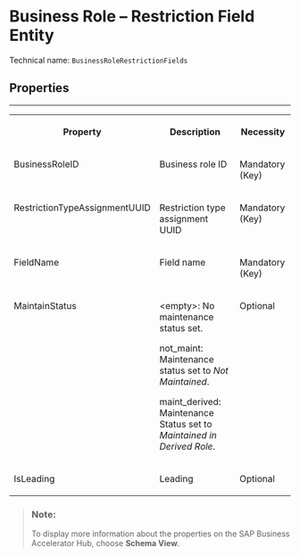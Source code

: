 <!-- loio510128d8d78945939efe1331762d78a7 -->

# Business Role – Restriction Field Entity





Technical name: `BusinessRoleRestrictionFields` 



<a name="loio510128d8d78945939efe1331762d78a7__BusinessRoleRestrictionField"/>

## Properties

****


<table>
<tr>
<th valign="top">

Property

</th>
<th valign="top">

Description

</th>
<th valign="top">

Necessity

</th>
</tr>
<tr>
<td valign="top">

BusinessRoleID

</td>
<td valign="top">

Business role ID

</td>
<td valign="top">

Mandatory \(Key\)

</td>
</tr>
<tr>
<td valign="top">

RestrictionTypeAssignmentUUID

</td>
<td valign="top">

Restriction type assignment UUID

</td>
<td valign="top">

Mandatory \(Key\)

</td>
</tr>
<tr>
<td valign="top">

FieldName

</td>
<td valign="top">

Field name

</td>
<td valign="top">

Mandatory \(Key\)

</td>
</tr>
<tr>
<td valign="top">

MaintainStatus

</td>
<td valign="top">

<empty\>: No maintenance status set.

not\_maint: Maintenance status set to *Not Maintained*.

maint\_derived: Maintenance Status set to *Maintained in Derived Role*.

</td>
<td valign="top">

Optional

</td>
</tr>
<tr>
<td valign="top">

IsLeading

</td>
<td valign="top">

Leading

</td>
<td valign="top">

Optional

</td>
</tr>
</table>

> ### Note:  
> To display more information about the properties on the SAP Business Accelerator Hub, choose **Schema View**.

